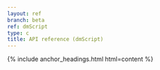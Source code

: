 ```yaml
---
layout: ref
branch: beta
ref: dmScript
type: c
title: API reference (dmScript)
---
```

{% include anchor_headings.html html=content %}